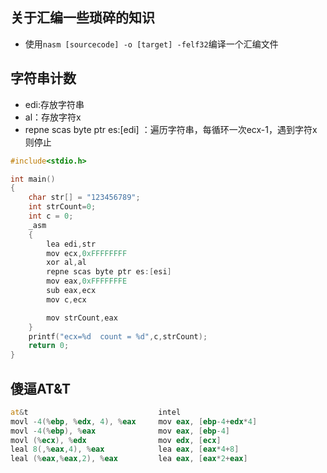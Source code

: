 ## 关于汇编一些琐碎的知识
- 使用`nasm [sourcecode] -o [target] -felf32`编译一个汇编文件 

## 字符串计数
- edi:存放字符串
- al：存放字符x
- repne scas byte ptr es:[edi] ：遍历字符串，每循环一次ecx-1，遇到字符x则停止
  
```c
#include<stdio.h>

int main()
{
    char str[] = "123456789";
    int strCount=0;
    int c = 0;
    _asm
    {
        lea edi,str
        mov ecx,0xFFFFFFFF
        xor al,al
        repne scas byte ptr es:[esi]
        mov eax,0xFFFFFFFE
        sub eax,ecx
        mov c,ecx

        mov strCount,eax
    }
    printf("ecx=%d  count = %d",c,strCount);
    return 0;
}
```


## 傻逼AT&T
```asm
at&t                             intel
movl -4(%ebp, %edx, 4), %eax     mov eax, [ebp-4+edx*4]
movl -4(%ebp), %eax              mov eax, [ebp-4]
movl (%ecx), %edx                mov edx, [ecx]
leal 8(,%eax,4), %eax            lea eax, [eax*4+8]
leal (%eax,%eax,2), %eax         lea eax, [eax*2+eax]

```